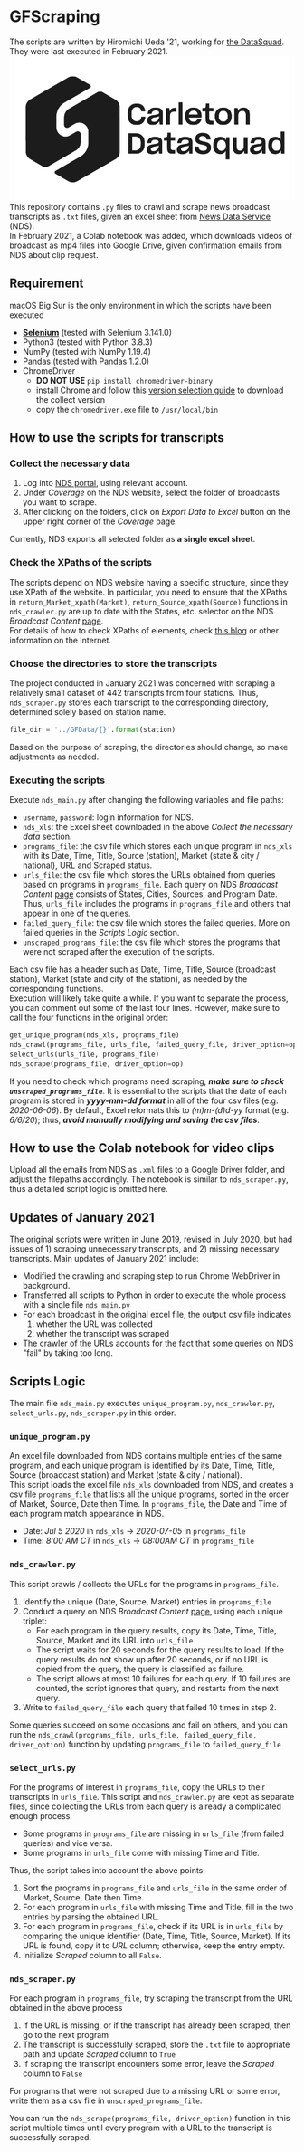 # GFScraping
The scripts are written by Hiromichi Ueda '21, working for [the DataSquad](https://datasquad.at.sites.carleton.edu). They were last executed in February 2021.   
![alt text](./DataSquad_logo.png)   
This repository contains `.py` files to crawl and scrape news broadcast transcripts as `.txt` files, given an excel sheet from [News Data Service](https://newsdataservice.com) (NDS).   
In February 2021, a Colab notebook was added, which downloads videos of broadcast as mp4 files into Google Drive, given confirmation emails from NDS about clip request. 

## Requirement 
macOS Big Sur is the only environment in which the scripts have been executed
- [**Selenium**](https://selenium-python.readthedocs.io) (tested with Selenium 3.141.0)
- Python3 (tested with Python 3.8.3)
- NumPy (tested with NumPy 1.19.4)
- Pandas (tested with Pandas 1.2.0)
- ChromeDriver
    - **DO NOT USE** `pip install chromedriver-binary` 
    - install Chrome and follow this [version selection guide](https://chromedriver.chromium.org/downloads/version-selection) to download the collect version
    - copy the `chromedriver.exe` file to `/usr/local/bin`

## How to use the scripts for transcripts
### Collect the necessary data
1. Log into [NDS portal](https://portal.newsdataservice.com/), using relevant account.
2. Under *Coverage* on the NDS website, select the folder of broadcasts you want to scrape. 
3. After clicking on the folders, click on *Export Data to Excel* button on the upper right corner of the *Coverage* page.  

Currently, NDS exports all selected folder as **a single excel sheet**.

### Check the XPaths of the scripts
The scripts depend on NDS website having a specific structure, since they use XPath of the website. In particular, you need to ensure that the XPaths in `return_Market_xpath(Market)`, `return_Source_xpath(Source)` functions in `nds_crawler.py` are up to date with the States, etc. selector on the NDS *Broadcast Content* [page](https://portal.newsdataservice.com/ProgramList).   
For details of how to check XPaths of elements, check [this blog](https://yizeng.me/2014/03/23/evaluate-and-validate-xpath-css-selectors-in-chrome-developer-tools/) or other information on the Internet.

### Choose the directories to store the transcripts
The project conducted in January 2021 was concerned with scraping a relatively small dataset of 442 transcripts from four stations. Thus, `nds_scraper.py` stores each transcript to the corresponding directory, determined solely based on station name.
```python
file_dir = '../GFData/{}'.format(station)
```
Based on the purpose of scraping, the directories should change, so make adjustments as needed. 

### Executing the scripts
Execute `nds_main.py` after changing the following variables and file paths:
- `username`, `password`: login information for NDS.
- `nds_xls`: the Excel sheet downloaded in the above *Collect the necessary data* section.
- `programs_file`: the csv file which stores each unique program in `nds_xls` with its Date, Time, Title, Source (station), Market (state & city / national), URL and Scraped status.
- `urls_file`: the csv file which stores the URLs obtained from queries based on programs in `programs_file`. Each query on NDS *Broadcast Content* [page](https://portal.newsdataservice.com/ProgramList) consists of States, Cities, Sources, and Program Date. Thus, `urls_file` includes the programs in `programs_file` and others that appear in one of the queries.
- `failed_query_file`: the csv file which stores the failed queries. More on failed queries in the *Scripts Logic* section.
- `unscraped_programs_file`: the csv file which stores the programs that were not scraped after the execution of the scripts. 

Each csv file has a header such as Date, Time, Title, Source (broadcast station), Market (state and city of the station), as needed by the corresponding functions.   
Execution will likely take quite a while. If you want to separate the process, you can comment out some of the last four lines. However, make sure to call the four functions in the original order:
```python
get_unique_program(nds_xls, programs_file)
nds_crawl(programs_file, urls_file, failed_query_file, driver_option=op)
select_urls(urls_file, programs_file)
nds_scrape(programs_file, driver_option=op)
```

If you need to check which programs need scraping, ***make sure to check `unscraped_programs_file`***. It is essential to the scripts that the date of each program is stored in ***yyyy-mm-dd format*** in all of the four csv files (e.g. *2020-06-06*). By default, Excel reformats this to *(m)m-(d)d-yy* format (e.g. *6/6/20*); thus, ***avoid manually modifying and saving the csv files***.

## How to use the Colab notebook for video clips
Upload all the emails from NDS as `.xml` files to a Google Driver folder, and adjust the filepaths accordingly. The notebook is similar to `nds_scraper.py`, thus a detailed script logic is omitted here.

## Updates of January 2021
The original scripts were written in June 2019, revised in July 2020, but had issues of 1) scraping unnecessary transcripts, and 2) missing necessary transcripts. Main updates of January 2021 include:
- Modified the crawling and scraping step to run Chrome WebDriver in background. 
- Transferred all scripts to Python in order to execute the whole process with a single file `nds_main.py`
- For each broadcast in the original excel file, the output csv file indicates
    1. whether the URL was collected
    1. whether the transcript was scraped  
- The crawler of the URLs accounts for the fact that some queries on NDS "fail" by taking too long.

## Scripts Logic
The main file `nds_main.py` executes `unique_program.py`, `nds_crawler.py`, `select_urls.py`, `nds_scraper.py` in this order. 

### `unique_program.py`
An excel file downloaded from NDS contains multiple entries of the same program, and each unique program is identified by its Date, Time, Title, Source (broadcast station) and Market (state & city / national).  
This script loads the excel file `nds_xls` downloaded from NDS, and creates a csv file `programs_file` that lists all the unique programs, sorted in the order of Market, Source, Date then Time. In `programs_file`, the Date and Time of each program match appearance in NDS.
- Date: *Jul 5 2020* in `nds_xls` &#8594; *2020-07-05* in `programs_file`
- Time: *8:00 AM CT* in `nds_xls` &#8594; *08:00AM CT* in `programs_file`

### `nds_crawler.py`
This script crawls / collects the URLs for the programs in `programs_file`. 
1. Identify the unique (Date, Source, Market) entries in `programs_file`
2. Conduct a query on NDS *Broadcast Content* [page](https://portal.newsdataservice.com/ProgramList), using each unique triplet:
    - For each program in the query results, copy its Date, Time, Title, Source, Market and its URL into `urls_file`
    - The script waits for 20 seconds for the query results to load. If the query results do not show up after 20 seconds, or if no URL is copied from the query, the query is classified as failure.
    - The script allows at most 10 failures for each query. If 10 failures are counted, the script ignores that query, and restarts from the next query.
3. Write to `failed_query_file` each query that failed 10 times in step 2.

Some queries succeed on some occasions and fail on others, and you can run the `nds_crawl(programs_file, urls_file, failed_query_file, driver_option)` function by updating `programs_file` to `failed_query_file`

### `select_urls.py`
For the programs of interest in `programs_file`, copy the URLs to their transcripts in `urls_file`. This script and `nds_crawler.py` are kept as separate files, since collecting the URLs from each query is already a complicated enough process. 
- Some programs in `programs_file` are missing in `urls_file` (from failed queries) and vice versa. 
- Some programs in `urls_file` come with missing Time and Title.

Thus, the script takes into account the above points:
1. Sort the programs in `programs_file` and `urls_file` in the same order of Market, Source, Date then Time. 
1. For each program in `urls_file` with missing Time and Title, fill in the two entries by parsing the obtained URL.
1. For each program in `programs_file`, check if its URL is in `urls_file` by comparing the unique identifier (Date, Time, Title, Source, Market). If its URL is found, copy it to *URL* column; otherwise, keep the entry empty.
1. Initialize *Scraped* column to all `False`.

### `nds_scraper.py`
For each program in `programs_file`, try scraping the transcript from the URL obtained in the above process
1. If the URL is missing, or if the transcript has already been scraped, then go to the next program
1. The transcript is successfully scraped, store the `.txt` file to appropriate path and update *Scraped* column to `True`
1. If scraping the transcript encounters some error, leave the *Scraped* column to `False`

For programs that were not scraped due to a missing URL or some error, write them as a csv file in `unscraped_programs_file`.

You can run the `nds_scrape(programs_file, driver_option)` function in this script multiple times until every program with a URL to the transcript is successfully scraped.